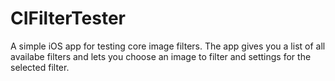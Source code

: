 # CIFilterTester
A simple iOS app for testing core image filters.
The app gives you a list of all availabe filters and lets you choose an image to filter and settings for the selected filter.